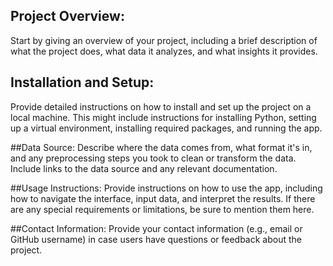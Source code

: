 ## Project Overview: 
 Start by giving an overview of your project, including a brief description of what the project does, what data it analyzes, and what insights it provides.

## Installation and Setup: 
 Provide detailed instructions on how to install and set up the project on a local machine. This might include instructions for installing Python, setting up a virtual environment, installing required packages, and running the app.

##Data Source: 
Describe where the data comes from, what format it's in, and any preprocessing steps you took to clean or transform the data. Include links to the data source and any relevant documentation.

##Usage Instructions: 
Provide instructions on how to use the app, including how to navigate the interface, input data, and interpret the results. If there are any special requirements or limitations, be sure to mention them here.

##Contact Information: 
Provide your contact information (e.g., email or GitHub username) in case users have questions or feedback about the project.
